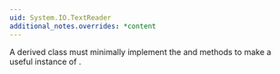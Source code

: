 ```yaml
---
uid: System.IO.TextReader
additional_notes.overrides: *content
---
```


<p>A derived class must minimally implement the <xref href="System.IO.TextReader.Peek"></xref> and <xref href="System.IO.TextReader.Read"></xref> methods to make a useful instance of <xref href="System.IO.TextReader"></xref>.</p>


